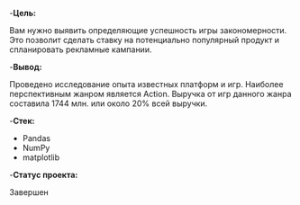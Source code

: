 -**Цель:**

Вам нужно выявить определяющие успешность игры закономерности. Это позволит сделать ставку на потенциально популярный продукт и спланировать рекламные кампании.

-**Вывод:**

Проведено исследование опыта известных платформ и игр. Наиболее перспективным жанром является Action. Выручка от игр данного жанра составила 1744 млн. или около 20% всей выручки.

-**Стек:**

- Pandas
- NumPy
- matplotlib

-**Статус проекта:**

Завершен
